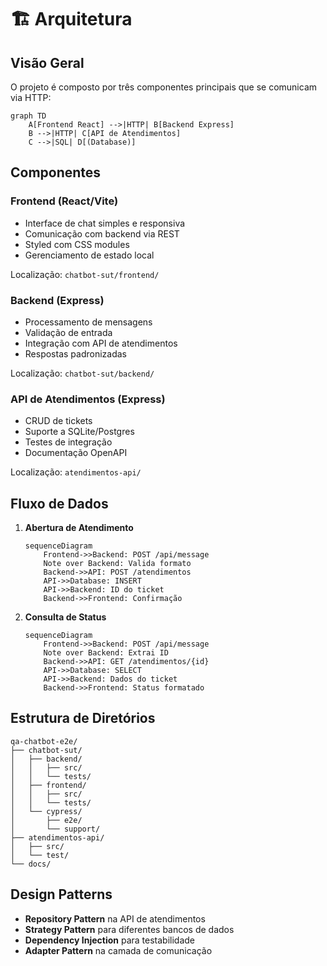 # 🏗️ Arquitetura

## Visão Geral

O projeto é composto por três componentes principais que se comunicam via HTTP:

```mermaid
graph TD
    A[Frontend React] -->|HTTP| B[Backend Express]
    B -->|HTTP| C[API de Atendimentos]
    C -->|SQL| D[(Database)]
```

## Componentes

### Frontend (React/Vite)

- Interface de chat simples e responsiva
- Comunicação com backend via REST
- Styled com CSS modules
- Gerenciamento de estado local

Localização: `chatbot-sut/frontend/`

### Backend (Express)

- Processamento de mensagens
- Validação de entrada
- Integração com API de atendimentos
- Respostas padronizadas

Localização: `chatbot-sut/backend/`

### API de Atendimentos (Express)

- CRUD de tickets
- Suporte a SQLite/Postgres
- Testes de integração
- Documentação OpenAPI

Localização: `atendimentos-api/`

## Fluxo de Dados

1. **Abertura de Atendimento**
   ```mermaid
   sequenceDiagram
       Frontend->>Backend: POST /api/message
       Note over Backend: Valida formato
       Backend->>API: POST /atendimentos
       API->>Database: INSERT
       API->>Backend: ID do ticket
       Backend->>Frontend: Confirmação
   ```

2. **Consulta de Status**
   ```mermaid
   sequenceDiagram
       Frontend->>Backend: POST /api/message
       Note over Backend: Extrai ID
       Backend->>API: GET /atendimentos/{id}
       API->>Database: SELECT
       API->>Backend: Dados do ticket
       Backend->>Frontend: Status formatado
   ```

## Estrutura de Diretórios

```
qa-chatbot-e2e/
├── chatbot-sut/
│   ├── backend/
│   │   ├── src/
│   │   └── tests/
│   ├── frontend/
│   │   ├── src/
│   │   └── tests/
│   └── cypress/
│       ├── e2e/
│       └── support/
├── atendimentos-api/
│   ├── src/
│   └── test/
└── docs/
```

## Design Patterns

- **Repository Pattern** na API de atendimentos
- **Strategy Pattern** para diferentes bancos de dados
- **Dependency Injection** para testabilidade
- **Adapter Pattern** na camada de comunicação